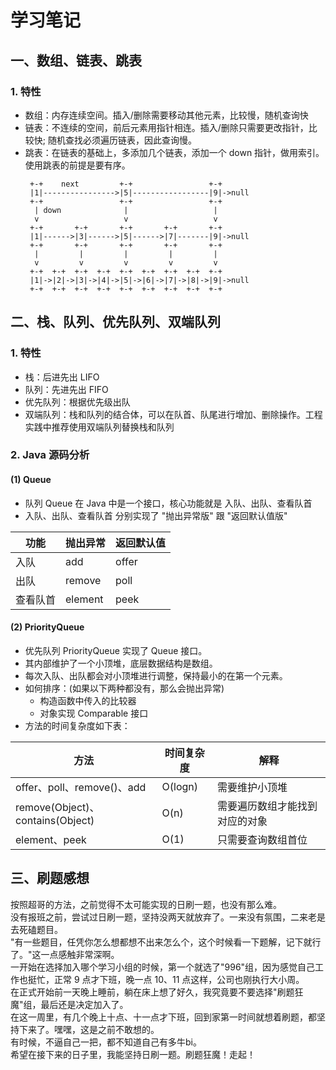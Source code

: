 # 学习笔记

## 一、数组、链表、跳表
### 1. 特性
- 数组：内存连续空间。插入/删除需要移动其他元素，比较慢，随机查询快
- 链表：不连续的空间，前后元素用指针相连。插入/删除只需要更改指针，比较快; 随机查找必须遍历链表，因此查询慢。
- 跳表：在链表的基础上，多添加几个链表，添加一个 down 指针，做用索引。使用跳表的前提是要有序。
    ```
     +-+    next         +-+                 +-+   
     |1|---------------->|5|-----------------|9|->null
     +-+                 +-+                 +-+   
      | down              |                   |   
      v                   v                   v   
     +-+       +-+       +-+       +-+       +-+  
     |1|------>|3|------>|5|------>|7|-------|9|->null
     +-+       +-+       +-+       +-+       +-+  
      |         |         |         |         |   
      v         v         v         v         v            
     +-+  +-+  +-+  +-+  +-+  +-+  +-+  +-+  +-+ 
     |1|->|2|->|3|->|4|->|5|->|6|->|7|->|8|->|9|->null
     +-+  +-+  +-+  +-+  +-+  +-+  +-+  +-+  +-+  
    ```

## 二、栈、队列、优先队列、双端队列

### 1. 特性
- 栈：后进先出 LIFO
- 队列：先进先出 FIFO
- 优先队列：根据优先级出队
- 双端队列：栈和队列的结合体，可以在队首、队尾进行增加、删除操作。工程实践中推荐使用双端队列替换栈和队列

### 2. Java 源码分析
#### (1) Queue
- 队列 Queue 在 Java 中是一个接口，核心功能就是 入队、出队、查看队首
- 入队、出队、查看队首 分别实现了 "抛出异常版" 跟 "返回默认值版"

| 功能 | 抛出异常 | 返回默认值 |
| --- | --- | --- |
| 入队 | add | offer |
| 出队 | remove | poll |
| 查看队首 | element | peek |

#### (2) PriorityQueue
- 优先队列 PriorityQueue 实现了 Queue 接口。
- 其内部维护了一个小顶堆，底层数据结构是数组。
- 每次入队、出队都会对小顶堆进行调整，保持最小的在第一个元素。
- 如何排序：(如果以下两种都没有，那么会抛出异常)
    - 构造函数中传入的比较器
    - 对象实现 Comparable 接口
- 方法的时间复杂度如下表：

| 方法 | 时间复杂度 | 解释 |
| --- | --- | --- |
| offer、poll、remove()、add | O(logn) | 需要维护小顶堆 |
| remove(Object)、contains(Object) | O(n) | 需要遍历数组才能找到对应的对象 |
| element、peek | O(1) | 只需要查询数组首位 |

## 三、刷题感想
按照超哥的方法，之前觉得不太可能实现的日刷一题，也没有那么难。
<br>没有报班之前，尝试过日刷一题，坚持没两天就放弃了。一来没有氛围，二来老是去死磕题目。
<br>"有一些题目，任凭你怎么想都想不出来怎么个，这个时候看一下题解，记下就行了。"这一点感触非常深啊。
<br> 一开始在选择加入哪个学习小组的时候，第一个就选了"996"组，因为感觉自己工作也挺忙，正常 9 点才下班，晚一点 10、11 点这样，公司也刚执行大小周。
<br>在正式开始前一天晚上睡前，躺在床上想了好久，我究竟要不要选择"刷题狂魔"组，最后还是决定加入了。
<br>在这一周里，有几个晚上十点、十一点才下班，回到家第一时间就想着刷题，都坚持下来了。嘿嘿，这是之前不敢想的。
<br>有时候，不逼自己一把，都不知道自己有多牛bi。
<br>希望在接下来的日子里，我能坚持日刷一题。刷题狂魔！走起！